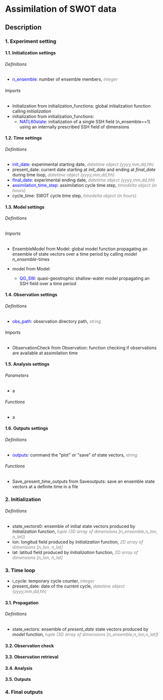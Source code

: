 # Assimilation of SWOT data 

## Description

### 1. Experiment setting
#### 1.1. Initialization settings 

###### Definitions

- <span style="color:blue">n_ensemble</span>: number of ensemble members, *<span style="color:gray">integer</span>*
  
###### Imports

- Initialization from initialization_functions: global initialization function calling *initialization*
- initialization from initialization_functions:
    * <span style="color:blue">NATL60state</span>: initialization of a single SSH field (n_ensemble==1) using an internally prescribed SSH field of dimensions

#### 1.2.  Time settings

###### Definitions

- <span style="color:blue">init_date</span>: experimental starting date, *<span style="color:gray">datetime object (yyyy,mm,dd,hh)</span>*
- present_date: current date starting at *init_date* and ending at *final_date* during time loop, *<span style="color:gray">datetime object (yyyy,mm,dd,hh)</span>*
- <span style="color:blue">final_date</span>: experimental ending date, *<span style="color:gray">datetime object (yyyy,mm,dd,hh)</span>*
- <span style="color:blue">assimilation_time_step</span>: assimilation cycle time step, *<span style="color:gray">timedelta object (in hours)</span>* 
- cycle_time: SWOT cycle time step, *<span style="color:gray">timedelta object (in hours)</span>* 

#### 1.3.  Model settings 

###### Definitions
 
###### Imports
- EnsembleModel from Model: global model function propagating an ensemble of state vectors over a time period by calling *model* *n_ensemble*-times 

- model from Model:   
    * <span style="color:blue">QG_SW</span>: quasi-geostrophic shallow-water model propagating an SSH field over a time period 
        
 

#### 1.4.  Observation settings

###### Definitions

- <span style="color:blue">obs_path</span>: observation directory path, *<span style="color:gray">string</span>*  

###### Imports

- ObservationCheck from Observation: function checking if observations are available at assimilation time 


#### 1.5.  Analysis settings

###### Parameters

- a 

###### Functions

- a

#### 1.6.  Outputs settings

###### Definitions

- <span style="color:blue"> outputs</span>: command the "plot" or "save" of state vectors, *<span style="color:gray"> string </span>*

###### Functions

- Save_present_time_outputs from Saveoutputs: save an ensemble state vectors at a definite time in a file

### 2. Initialization

###### Definitions
  
- state_vectors0: ensemble of initial state vectors produced by *Initialization* function, *<span style="color:gray">tuple (3D array of dimensions [n_ensemble,n_lon, n_lat])</span>*
- lon: longitud field produced by *Initialization* function, *<span style="color:gray">2D array of dimensions [n_lon, n_lat]</span>*
- lat: latitud field produced by *Initialization* function, *<span style="color:gray">2D array of dimensions [n_lon, n_lat]</span>*

### 3. Time loop

- i_cycle: temporary cycle counter, *<span style="color:gray">integer</span>* 
- present_date: date of the current cycle, *<span style="color:gray">datetime object (yyyy,mm,dd,hh)</span>*


#### 3.1. Propagation 

###### Definitions
- state_vectors: ensemble of *present_date* state vectors produced by *model* function, *<span style="color:gray">tuple (3D array of dimensions [n_ensemble,n_lon,n_lat])</span>*

#### 3.2. Observation check
#### 3.3. Observation retrieval
#### 3.4. Analysis 
#### 3.5. Outputs 
### 4. Final outputs
 

